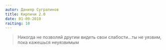 ```yaml
---
autor: Данияр Сугралинов
title: Кирпичи 2.0
date: 01-09-2010
raiting: 10
---
```

> Никогда не позволяй другим видеть свои слабости...ты не уязвим, пока кажешься неуязвимым